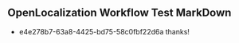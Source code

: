 ## OpenLocalization Workflow Test MarkDown
* e4e278b7-63a8-4425-bd75-58c0fbf22d6a thanks!

<!--HONumber=Aug16_HO3-->


